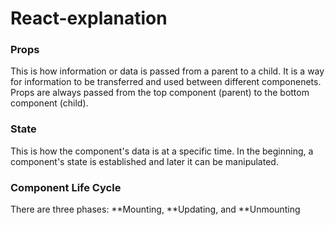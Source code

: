 # React-explanation


### Props

This is how information or data is passed from a parent to a child. It is a way for information to be transferred and used between different componenets. Props are always passed from the top component (parent) to the bottom component (child).

### State

This is how the component's data is at a specific time. In the beginning, a component's state is established and later it can be manipulated.

### Component Life Cycle

There are three phases: **Mounting, **Updating, and **Unmounting